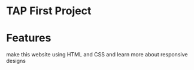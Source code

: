 # TAP First Project

# Features

make this website using HTML and CSS and learn more about responsive designs
